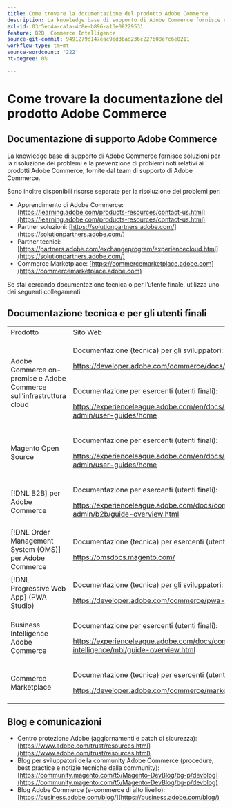 ```yaml
---
title: Come trovare la documentazione del prodotto Adobe Commerce
description: La knowledge base di supporto di Adobe Commerce fornisce soluzioni per la risoluzione dei problemi e la prevenzione di problemi noti relativi ai prodotti Adobe Commerce, fornite dal team di supporto di Adobe Commerce.
exl-id: 03c5ec4a-ca1a-4c8e-b896-a13e08229531
feature: B2B, Commerce Intelligence
source-git-commit: 9491279d147eac9ed36ad236c227b08e7c6e0211
workflow-type: tm+mt
source-wordcount: '222'
ht-degree: 0%

---
```


# Come trovare la documentazione del prodotto Adobe Commerce

## Documentazione di supporto Adobe Commerce

La knowledge base di supporto di Adobe Commerce fornisce soluzioni per la risoluzione dei problemi e la prevenzione di problemi noti relativi ai prodotti Adobe Commerce, fornite dal team di supporto di Adobe Commerce.

Sono inoltre disponibili risorse separate per la risoluzione dei problemi per:

* Apprendimento di Adobe Commerce: [https://learning.adobe.com/products-resources/contact-us.html](https://learning.adobe.com/products-resources/contact-us.html)
* Partner soluzioni: [https://solutionpartners.adobe.com/](https://solutionpartners.adobe.com/)
* Partner tecnici: [https://partners.adobe.com/exchangeprogram/experiencecloud.html](https://solutionpartners.adobe.com/)
* Commerce Marketplace: [https://commercemarketplace.adobe.com](https://commercemarketplace.adobe.com)

Se stai cercando documentazione tecnica o per l’utente finale, utilizza uno dei seguenti collegamenti:

## Documentazione tecnica e per gli utenti finali

<table>
<tbody>
<tr>
<td>Prodotto</td>
<td>Sito Web</td>
</tr>
<tr>
<td rowspan="2">Adobe Commerce on-premise e
Adobe Commerce sull’infrastruttura cloud</td>
<td>
<p>Documentazione (tecnica) per gli sviluppatori:</p>
<p><a href="https://developer.adobe.com/commerce/docs/">https://developer.adobe.com/commerce/docs/</a></p>
</td>
</tr>
<tr>
<td>
<p>Documentazione per esercenti (utenti finali):</p>
<p><a href="https://experienceleague.adobe.com/en/docs/commerce-admin/user-guides/home">https://experienceleague.adobe.com/en/docs/commerce-admin/user-guides/home</a></p>
</td>
</tr>
<tr>
<td>
<p>Magento Open Source</p>
<p> </p>
</td>
<td>
<p>Documentazione per esercenti (utenti finali):</p>
<p><a href="https://experienceleague.adobe.com/en/docs/commerce-admin/user-guides/home">https://experienceleague.adobe.com/en/docs/commerce-admin/user-guides/home</a></p>
</td>
</tr>
<tr>
<td>
<p>[!DNL B2B] per Adobe Commerce</p>
<p> </p>
</td>
<td>
<p>Documentazione per esercenti (utenti finali):</p>
<p><a href="https://experienceleague.adobe.com/docs/commerce-admin/b2b/guide-overview.html">https://experienceleague.adobe.com/docs/commerce-admin/b2b/guide-overview.html</a></p>
</td>
</tr>
<tr>
<td>[!DNL Order Management System (OMS)] per Adobe Commerce</td>
<td>
<p>Documentazione (tecnica) per esercenti (utenti finali) e sviluppatori:</p>
<p><a href="https://omsdocs.magento.com/">https://omsdocs.magento.com/</a></p>
</td>
</tr>
<tr>
<td>[!DNL Progressive Web App] (PWA Studio)</td>
<td>
<p>Documentazione (tecnica) per gli sviluppatori:</p>
<p><a href="https://developer.adobe.com/commerce/pwa-studio/">https://developer.adobe.com/commerce/pwa-studio/</a></p>
</td>
</tr>
<tr>
<td>Business Intelligence Adobe Commerce</td>
<td>
<p>Documentazione per esercenti (utenti finali):</p>
<p><a href="https://experienceleague.adobe.com/docs/commerce-business-intelligence/mbi/guide-overview.html">https://experienceleague.adobe.com/docs/commerce-business-intelligence/mbi/guide-overview.html</a></p>
</td>
</tr>
<tr>
<td>Commerce Marketplace</td>
<td>
<p>Documentazione (tecnica) per esercenti (utenti finali) e sviluppatori:</p>
<p><a href="https://developer.adobe.com/commerce/marketplace/guides/sellers/">https://developer.adobe.com/commerce/marketplace/guides/sellers/</a></p>
</td>
</tr>
</tbody>
</table>


## Blog e comunicazioni

* Centro protezione Adobe (aggiornamenti e patch di sicurezza): [https://www.adobe.com/trust/resources.html](https://www.adobe.com/trust/resources.html)
* Blog per sviluppatori della community Adobe Commerce (procedure, best practice e notizie tecniche dalla community): [https://community.magento.com/t5/Magento-DevBlog/bg-p/devblog](https://community.magento.com/t5/Magento-DevBlog/bg-p/devblog)
* Blog Adobe Commerce (e-commerce di alto livello):[https://business.adobe.com/blog/](https://business.adobe.com/blog/)
